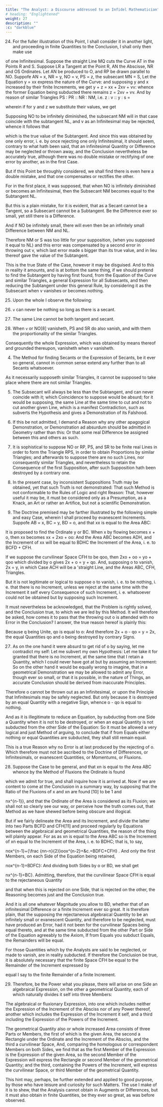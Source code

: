 ```yaml
---
title: "The Analyst: a Discourse addressed to an Infidel Mathematician"
# heading: "Englightened"
weight: 27
description: ""
:c: "darkblue"
---
```



24. For the fuller illustration of this Point, I shall consider it in another light, and proceeding in finite Quantities to the Conclusion, I shall only then make use

<!-- P37 diagram for Berkeley's 'The Analyst'.png -->

of one Infinitesimal. Suppose the straight Line MQ cuts the Curve AT in the Points R and S. Suppose LR a Tangent at the Point R, AN the Abscisse, NR and OS Ordinates. Let AN be produced to O, and RP be drawn parallel to NO. Suppofe AN = x, NR = y, NO = v, PS = z, the subsecant MN = S, Let the Equation y = xx express the nature of the Curve: and supposing y and x increased by their finite Increments, we get y + z = xx + 2xv + vv: whence the former Equation being subducted there remains z = 2xv + vv. And by reason of similar Triangles PS : PR :: NR : NM, i.e. z : v :: y : s = 

wherein if for y and z we substitute their values, we get 

Supposing NO to be infinitely diminished, the subsecant NM will in that case coincide with the subtangent NL, and v as an Infinitesimal may be rejected, whence it follows that 

which is the true value of the Subtangent. And since this was obtained by one only error, i. e. by once rejecting one only Infinitesimal, it should seem, contrary to what hath been said, that an infinitesimal Quantity or Difference may be neglected or thrown away, and the Conclusion nevertheless be accurately true, although there was no double mistake or rectifying of one error by another, as in the first Case. 

But if this Point be throughly considered, we shall find there is even here a double mistake, and that one compensates or rectifies the other. 

For in the first place, it was supposed, that when NO is infinitely diminished or becomes an Infinitesimal, then the Subsecant NM becomes equal to the Subtangent NL.

But this is a plain mistake, for it is evident, that as a Secant cannot be a Tangent, so a Subsecant cannot be a Subtangent. Be the Difference ever so small, yet still there is a Difference. 

And if NO be infinitely small, there will even then be an infinitely small Difference between NM and NL. 

Therefore NM or S was too little for your supposition, (when you supposed it equal to NL) and this error was compensated by a second error in throwing out v, which last error made s bigger than its true value, and in lieu thereof gave the value of the Subtangent.

This is the true State of the Case, however it may be disguised. And to this in reality it amounts, and is at bottom the same thing, if we should pretend to find the Subtangent by having first found, from the Equation of the Curve and similar Triangles, a general Expression for all Subsecants, and then reducing the Subtangent under this general Rule, by considering it as the Subsecant when v vanishes or becomes nothing.


25. Upon the whole I observe the following:

1. `v` can never be nothing so long as there is a secant. 

2. The same Line cannot be both tangent and secant. 

3. When `v` or NO[8] vanisheth, PS and SR do also vanish, and with them the proportionality of the similar Triangles.

Consequently the whole Expression, which was obtained by means thereof and grounded thereupon, vanisheth when v vanisheth. 

4. The Method for finding Secants or the Expression of Secants, be it ever so general, cannot in common sense extend any further than to all Secants whatsoever.

As it necessarily supposeth similar Triangles, it cannot be supposed to take place where there are not similar Triangles. 

5. The Subsecant will always be less than the Subtangent, and can never coincide with it; which Coincidence to suppose would be absurd; for it would be supposing, the same Line at the same time to cut and not to cut another given Line, which is a manifest Contradiction, such as subverts the Hypothesis and gives a Demonstration of its Falshood.

6. If this be not admitted, I demand a Reason why any other apagogical Demonstration, or Demonstration ad absurdum should be admitted in Geometry rather than this: Or that some real Difference be assigned between this and others as such.

7. It is sophistical to suppose NO or RP, PS, and SR to be finite real Lines in order to form the Triangle RPS, in order to obtain Proportions by similar Triangles; and afterwards to suppose there are no such Lines, nor consequently similar Triangles, and nevertheless to retain the Consequence of the first Supposition, after such Supposition hath been destroyed by a contrary one.

8. In the present case, by inconsistent Suppositions Truth may be obtained, yet that such Truth is not demonstrated: That such Method is not conformable to the Rules of Logic and right Reason: That, however useful it may be, it must be considered only as a Presumption, as a Knack, an Art or rather an Artifice, but not a scientific Demonstration.


26. The Doctrine premised may be farther illustrated by the following simple and easy Case, wherein I shall proceed by evanescent Increments. Suppofe AB = x, BC = y, BD = o, and that xx is equal to the Area ABC: 

It is proposed to find the Ordinate y or BC. When x by flowing becomes x + o, then xx becomes xx + 2xo + oo: And the Area ABC becomes ADH, and the Increment of xx will be equal to BDHC the Increment of the Area, i. e. to BCFD + CFH. 

If we suppose the curvilinear Space CFH to be qoo, then 2xo + oo = yo + qoo which divided by o gives 2x + o = y + qo. And, supposing o to vanish, 2x = y, in which Case ACH will be a 'straight Line, and the Areas ABC, CFH, Triangles. 

But it is not legitimate or logical to suppose o to vanish, i. e. to be nothing, i. e. that there is no Increment, unless we reject at the same time with the Increment it self every Consequence of such Increment, i. e. whatsoever could not be obtained but by supposing such Increment. 

It must nevertheless be acknowledged, that the Problem is rightly solved, and the Conclusion true, to which we are led by this Method. It will therefore be asked, how comes it to pass that the throwing out o is attended with no Error in the Conclusion? I answer, the true reason hereof is plainly this: 

Because q being Unite, qo is equal to o: And therefore 2x + o - qo = y = 2x, the equal Quantities qo and o being destroyed by contrary Signs.



27. As on the one hand it were absurd to get rid of o by saying, let me contradict my self: Let me subvert my own Hypothesis: Let me take it for granted that there is no Increment, at the same time that I retain a Quantity, which I could never have got at but by assuming an Increment: So on the other hand it would be equally wrong to imagine, that in a geometrical Demonstration we may be allowed to admit any Error, though ever so small, or that it is possible, in the nature of Things, an accurate Conclusion should be derived from inaccurate Principles. 

Therefore o cannot be thrown out as an Infinitesimal, or upon the Principle that Infinitesimals may be safely neglected. But only because it is destroyed by an equal Quantity with a negative Sign, whence o - qo is equal to nothing. 

And as it is illegitimate to reduce an Equation, by subducting from one Side a Quantity when it is not to be destroyed, or when an equal Quantity is not subducted from the other Side of the Equation: So it must be allowed a very logical and just Method of arguing, to conclude that if from Equals either nothing or equal Quantities are subducted, they shall still remain equal. 

This is a true Reason why no Error is at last produced by the rejecting of o. Which therefore must not be ascribed to the Doctrine of Differences, or Infinitesimals, or evanescent Quantities, or Momentums, or Fluxions.


28. Suppose the Case to be general, and that xn is equal to the Area ABC whence by the Method of Fluxions the Ordinate is found 

which we admit for true, and shall inquire how it is arrived at. Now if we are content to come at the Conclusion in a summary way, by supposing that the Ratio of the Fluxions of x and xn are found [10] to be 1 and 

nx^{n-1}}, and that the Ordinate of the Area is considered as its Fluxion; we shall not so clearly see our way, or perceive how the truth comes out, that Method as we have shewed before being obscure and illogical.

But if we fairly delineate the Area and its Increment, and divide the latter into two Parts BCFD and CFH[11] and proceed regularly by Equations between the algebraical and geometrical Quantities, the reason of the thing will plainly appear. For as as xn is equal to the Area ABC so is the Increment of xn equal to the Increment of the Area, i. e. to BDHC; that is, to say, 

nox^{n-1}+{\frac {nn-n}{2}}oox^{n-2}+\&c.=BDFC+CFH} . And only the first Members, on each Side of the Equation being retained, 

nox^{n-1}=BDFC}: And dividing both Sides by o or BD, we shall get 

nx^{n-1}=BC}. Admitting, therefore, that the curvilinear Space CFH is equal to the rejectaneous Quantity 

and that when this is rejected on one Side, that is rejected on the other, the Reasoning becomes just and the Conclusion true. 

And it is all one whatever Magnitude you allow to BD, whether that of an infinitesimal Difference or a finite Increment ever so great. It is therefore plain, that the supposing the rejectaneous algebraical Quantity to be an infinitely small or evanescent Quantity, and therefore to be neglected, must have produced an Error, had it not been for the curvilinear Spaces being equal thereto, and at the same time subducted from the other Part or Side of the Equation agreeably to the Axiom, If from Equals you subduct Equals, the Remainders will be equal.

For those Quantities which by the Analysts are said to be neglected, or made to vanish, are in reality subducted. If therefore the Conclusion be true, it is absolutely necessary that the finite Space CFH be equal to the Remainder of the Increment expressed by 


equal I say to the finite Remainder of a finite Increment.


29. Therefore, be the Power what you please, there will arise on one Side an algebraical Expression, on the other a geometrical Quantity, each of which naturally divides it self into three Members: 

The algebraical or fluxionary Expression, into one which includes neither the Expression of the Increment of the Absciss nor of any Power thereof, another which includes the Expression of the Increment it self, and a third including the Expression of the Powers of the Increment. 

The geometrical Quantity also or whole increased Area consists of three Parts or Members, the first of which is the given Area, the second a Rectangle under the Ordinate and the Increment of the Absciss, and the third a curvilinear Space, And, comparing the homologous or correspondent Members on both Sides, we find that as the first Member of the Expression is the Expression of the given Area, so the second Member of the Expression will express the Rectangle or second Member of the geometrical Quantity; and the third, containing the Powers of the Increment, will express the curvilinear Space, or third Member of the geometrical Quantity. 

This hint may, perhaps, be further extended and applied to good purpose, by those who have leisure and curiosity for such Matters. The use I make of it is to shew, that the Analysis cannot obtain in Augments or Differences, but it must also obtain in finite Quantities, be they ever so great, as was before observed.

